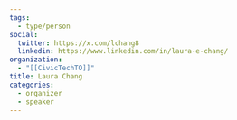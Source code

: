 ```yaml
---
tags:
  - type/person
social:
  twitter: https://x.com/lchang8
  linkedin: https://www.linkedin.com/in/laura-e-chang/
organization:
  - "[[CivicTechTO]]"
title: Laura Chang
categories:
  - organizer
  - speaker
---
```

